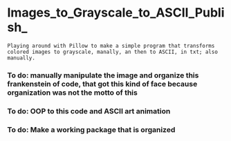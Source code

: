 # Images_to_Grayscale_to_ASCII_Publish_
```Playing around with Pillow to make a simple program that transforms colored images to grayscale, manally, an then to ASCII, in txt; also manually.```
### To do: manually manipulate the image and organize this frankenstein of code, that got this kind of face because organization was not the motto of this
### To do: OOP to this code and ASCII art animation
### To do: Make a working package that is organized
